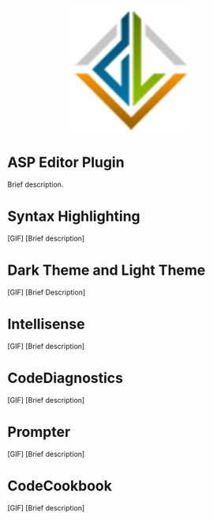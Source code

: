 <div align="center">
	<img src="/images/icon.png">
</div>

# ASP Editor Plugin

Brief description.
# Syntax Highlighting
[GIF]
[Brief description]

# Dark Theme and Light Theme
[GIF]
[Brief Description]

# Intellisense

[GIF]
[Brief description]

# CodeDiagnostics

[GIF]
[Brief description]

# Prompter

[GIF]
[Brief description]

# CodeCookbook


[GIF]
[Brief description]


